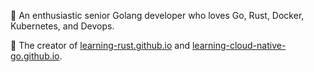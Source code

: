 🔹 An enthusiastic senior Golang developer who loves Go, Rust, Docker, Kubernetes, and Devops.

🔹 The creator of [learning-rust.github.io](https://learning-rust.github.io) and [learning-cloud-native-go.github.io](https://learning-cloud-native-go.github.io).
